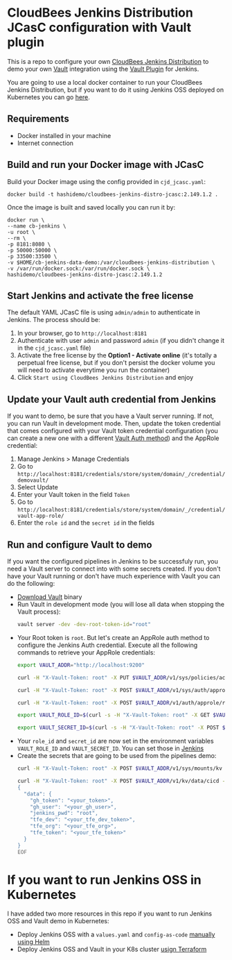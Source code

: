 # CloudBees Jenkins Distribution JCasC configuration with Vault plugin

This is a repo to configure your own [CloudBees Jenkins Distribution]() to demo your own [Vault]() integration using the [Vault Plugin]() for Jenkins.

You are going to use a local docker container to run your CloudBees Jenkins Distribution, but if you want to do it using Jenkins OSS deployed on Kubernetes you can go [here](#if-you-want-to-run-jenkins-oss-in-kubernetes).

## Requirements

* Docker installed in your machine
* Internet connection

## Build and run your Docker image with JCasC

Build your Docker image using the config provided in `cjd_jcasc.yaml`:

```
docker build -t hashidemo/cloudbees-jenkins-distro-jcasc:2.149.1.2 .
```

Once the image is built and saved locally you can run it by:

```
docker run \
--name cb-jenkins \
-u root \
--rm \
-p 8181:8080 \
-p 50000:50000 \
-p 33500:33500 \
-v $HOME/cb-jenkins-data-demo:/var/cloudbees-jenkins-distribution \
-v /var/run/docker.sock:/var/run/docker.sock \
hashidemo/cloudbees-jenkins-distro-jcasc:2.149.1.2
```

## Start Jenkins and activate the free license

The default YAML JCasC file is using `admin/admin` to authenticate in Jenkins. The process should be:

1. In your browser, go to `http://localhost:8181`
2. Authenticate with user `admin` and password `admin` (if you didn't change it in the `cjd_jcasc.yaml` file)
3. Activate the free license by the **Option1 - Activate online** (it's totally a perpetual free license, but if you don't persist the docker volume you will need to activate everytime you run the container)
4. Click `Start using CloudBees Jenkins Distribution` and enjoy

## Update your Vault auth credential from Jenkins

If you want to demo, be sure that you have a Vault server running. If not, you can run Vault in development mode. Then, update the token credential that comes configured with your Vault token credential configuration (you can create a new one with a different [Vault Auth method]()) and the AppRole credential:

1. Manage Jenkins > Manage Credentials
2. Go to `http://localhost:8181/credentials/store/system/domain/_/credential/demovault/`
3. Select Update
4. Enter your Vault token in the field `Token`
5. Go to `http://localhost:8181/credentials/store/system/domain/_/credential/vault-app-role/`
6. Enter the `role id` and the `secret id` in the fields


## Run and configure Vault to demo

If you want the configured pipelines in Jenkins to be successfuly run, you need a Vault server to connect into with some secrets created. If you don't have your Vault running or don't have much experience with Vault you can do the following:

* [Download Vault](https://www.vaultproject.io/downloads) binary
* Run Vault in development mode (you will lose all data when stopping the Vault process):
  ```bash
  vault server -dev -dev-root-token-id="root"
  ```
* Your Root token is `root`. But let's create an AppRole auth method to configure the Jenkins Auth credential. Execute all the following commands to retrieve your AppRole credentials:
  ```bash
  export VAULT_ADDR="http://localhost:9200"

  curl -H "X-Vault-Token: root" -X PUT $VAULT_ADDR/v1/sys/policies/acl/jenkins-pol --data '{"policy": "path \"kv/data/cicd\" { capabilities = [ \"read\", \"list\" ] }\npath \"kv/cicd\" { capabilities = [ \"read\", \"list\" ] }"}'

  curl -H "X-Vault-Token: root" -X POST $VAULT_ADDR/v1/sys/auth/approle -d type=approle

  curl -H "X-Vault-Token: root" -X POST $VAULT_ADDR/v1/auth/approle/role/jenkins -d role_name=jenkins -d policies=jenkins-pol

  export VAULT_ROLE_ID=$(curl -s -H "X-Vault-Token: root" -X GET $VAULT_ADDR/v1/auth/approle/role/jenkins/role-id | jq -r '.data.role_id')

  export VAULT_SECRET_ID=$(curl -s -H "X-Vault-Token: root" -X POST $VAULT_ADDR/v1/auth/approle/role/jenkins/secret-id -d role_name=jenkin | jq -r '.data.secret_id')
  ```
* Your `role_id` and `secret_id` are now set in the environment variables `VAULT_ROLE_ID` and `VAULT_SECRET_ID`. You can set those in [Jenkins](http://localhost:8181/credentials/store/system/domain/_/credential/vault-app-role/)
* Create the secrets that are going to be used from the pipelines demo:
  ```bash
  curl -H "X-Vault-Token: root" -X POST $VAULT_ADDR/v1/sys/mounts/kv -d '{"type": "kv","options":{"version": "2"}}'
  
  curl -H "X-Vault-Token: root" -X POST $VAULT_ADDR/v1/kv/data/cicd --data @- <<EOF
  {
    "data": {
      "gh_token": "<your_token>",
      "gh_user": "<your_gh_user>",
      "jenkins_pwd": "root",
      "tfe_dev": "<your_tfe_dev_token>",
      "tfe_org": "<your_tfe_org>",
      "tfe_token": "<your_tfe_token>"
    }
  }
  EOF
  ```

# If you want to run Jenkins OSS in Kubernetes

I have added two more resources in this repo if you want to run Jenkins OSS and Vault demo in Kubernetes:

* Deploy Jenkins OSS with a `values.yaml` and `config-as-code` [manually using Helm](./k8s-jenkins_oss/README.md)
* Deploy Jenkins OSS and Vault in your K8s cluster [usign Terraform](./terraform-jenkins-vault/README.md)



